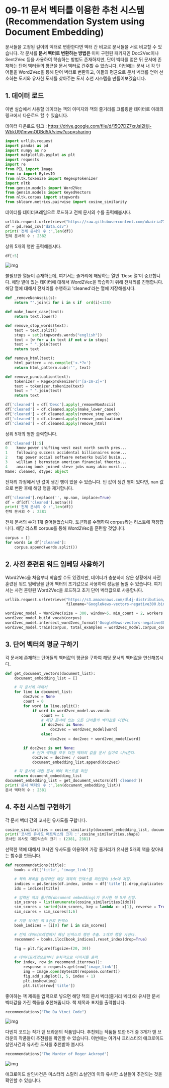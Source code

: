 # 09-11 문서 벡터를 이용한 추천 시스템(Recommendation System using Document Embedding)

문서들을 고정된 길이의 벡터로 변환한다면 벡터 간 비교로 문서들을 서로 비교할 수 있습니다. 각 문서를 **문서 벡터로 변환하는 방법은** 이미 구현된 패키지인 Doc2Vec이나 Sent2Vec 등을 사용하여 학습하는 방법도 존재하지만, 단어 벡터를 얻은 뒤 문서에 존재하는 단어 벡터들의 평균을 문서 벡터로 간주할 수 있습니다. 이번에는 문서 내 각 단어들을 Word2Vec을 통해 단어 벡터로 변환하고, 이들의 평균으로 문서 벡터를 얻어 선호하는 도서와 유사한 도서를 찾아주는 도서 추천 시스템을 만들어보겠습니다.

## 1. 데이터 로드

이번 실습에서 사용할 데이터는 책의 이미지와 책의 줄거리를 크롤링한 데이터로 아래의 링크에서 다운로드 할 수 있습니다.

데이터 다운로드 링크 : https://drive.google.com/file/d/15Q7DZ7xrJsI2Hji-WbkU9j1mwnODBd5A/view?usp=sharing

```python
import urllib.request
import pandas as pd
import numpy as np
import matplotlib.pyplot as plt
import requests
import re
from PIL import Image
from io import BytesIO
from nltk.tokenize import RegexpTokenizer
import nltk
from gensim.models import Word2Vec
from gensim.models import KeyedVectors
from nltk.corpus import stopwords
from sklearn.metrics.pairwise import cosine_similarity
```

데이터를 데이터프레임으로 로드하고 전체 문서의 수를 출력해봅시다.

```python
urllib.request.urlretrieve("https://raw.githubusercontent.com/ukairia777/tensorflow-nlp-tutorial/main/09.%20Word%20Embedding/dataset/data.csv", filename="data.csv")
df = pd.read_csv("data.csv")
print('전체 문서의 수 :',len(df))
전체 문서의 수 : 2382
```

상위 5개의 행만 출력해봅시다.

```python
df[:5]
```

![img](https://wikidocs.net/images/page/102705/%EC%A0%80%EC%9E%A5.PNG)

불필요한 열들이 존재하는데, 여기서는 줄거리에 해당하는 열인 'Desc 열'이 중요합니다. 해당 열에 있는 데이터에 대해서 Word2Vec을 학습하기 위해 전처리를 진행합니다. 해당 열에 대해서 전처리를 수행하고 'cleaned'라는 열에 저장해봅시다.

```python
def _removeNonAscii(s):
    return "".join(i for i in s if  ord(i)<128)

def make_lower_case(text):
    return text.lower()

def remove_stop_words(text):
    text = text.split()
    stops = set(stopwords.words("english"))
    text = [w for w in text if not w in stops]
    text = " ".join(text)
    return text

def remove_html(text):
    html_pattern = re.compile('<.*?>')
    return html_pattern.sub(r'', text)

def remove_punctuation(text):
    tokenizer = RegexpTokenizer(r'[a-zA-Z]+')
    text = tokenizer.tokenize(text)
    text = " ".join(text)
    return text

df['cleaned'] = df['Desc'].apply(_removeNonAscii)
df['cleaned'] = df.cleaned.apply(make_lower_case)
df['cleaned'] = df.cleaned.apply(remove_stop_words)
df['cleaned'] = df.cleaned.apply(remove_punctuation)
df['cleaned'] = df.cleaned.apply(remove_html)
```

상위 5개의 행만 출력합니다.

```python
df['cleaned'][:5]
0    know power shifting west east north south pres...
1    following success accidental billionaires mone...
2    tap power social software networks build busin...
3    william j bernstein american financial theoris...
4    amazing book joined steve jobs many akio morit...
Name: cleaned, dtype: object
```

전처리 과정에서 빈 값이 생긴 행이 있을 수 있습니다. 빈 값이 생긴 행이 있다면, nan 값으로 변환 후에 해당 행을 제거합니다.

```python
df['cleaned'].replace('', np.nan, inplace=True)
df = df[df['cleaned'].notna()]
print('전체 문서의 수 :',len(df))
전체 문서의 수 : 2381
```

전체 문서의 수가 1개 줄어들었습니다. 토큰화를 수행하여 corpus라는 리스트에 저장합니다. 해당 리스트 corpus를 통해 Word2Vec을 훈련할 것입니다.

```python
corpus = []
for words in df['cleaned']:
    corpus.append(words.split())
```

## 2. 사전 훈련된 워드 임베딩 사용하기

Word2Vec을 처음부터 학습할 수도 있겠지만, 데이터가 충분하지 않은 상황에서 사전 훈련된 워드 임베딩을 단어 벡터의 초기값으로 사용하여 성능을 높일 수 있습니다. 여기서는 사전 훈련된 Word2Vec을 로드하고 초기 단어 벡터값으로 사용합니다.

```python
urllib.request.urlretrieve("https://s3.amazonaws.com/dl4j-distribution/GoogleNews-vectors-negative300.bin.gz", \
                           filename="GoogleNews-vectors-negative300.bin.gz")

word2vec_model = Word2Vec(size = 300, window=5, min_count = 2, workers = -1)
word2vec_model.build_vocab(corpus)
word2vec_model.intersect_word2vec_format('GoogleNews-vectors-negative300.bin.gz', lockf=1.0, binary=True)
word2vec_model.train(corpus, total_examples = word2vec_model.corpus_count, epochs = 15)
```

## 3. 단어 벡터의 평균 구하기

각 문서에 존재하는 단어들의 벡터값의 평균을 구하여 해당 문서의 벡터값을 연산해봅시다.

```python
def get_document_vectors(document_list):
    document_embedding_list = []

    # 각 문서에 대해서
    for line in document_list:
        doc2vec = None
        count = 0
        for word in line.split():
            if word in word2vec_model.wv.vocab:
                count += 1
                # 해당 문서에 있는 모든 단어들의 벡터값을 더한다.
                if doc2vec is None:
                    doc2vec = word2vec_model[word]
                else:
                    doc2vec = doc2vec + word2vec_model[word]

        if doc2vec is not None:
            # 단어 벡터를 모두 더한 벡터의 값을 문서 길이로 나눠준다.
            doc2vec = doc2vec / count
            document_embedding_list.append(doc2vec)

    # 각 문서에 대한 문서 벡터 리스트를 리턴
    return document_embedding_list
document_embedding_list = get_document_vectors(df['cleaned'])
print('문서 벡터의 수 :',len(document_embedding_list))
문서 벡터의 수 : 2381
```

## 4. 추천 시스템 구현하기

각 문서 벡터 간의 코사인 유사도를 구합니다.

```python
cosine_similarities = cosine_similarity(document_embedding_list, document_embedding_list)
print('코사인 유사도 매트릭스의 크기 :',cosine_similarities.shape)
코사인 유사도 매트릭스의 크기 : (2381, 2381)
```

선택한 책에 대해서 코사인 유사도를 이용하여 가장 줄거리가 유사한 5개의 책을 찾아내는 함수를 만듭니다.

```python
def recommendations(title):
    books = df[['title', 'image_link']]

    # 책의 제목을 입력하면 해당 제목의 인덱스를 리턴받아 idx에 저장.
    indices = pd.Series(df.index, index = df['title']).drop_duplicates()    
    idx = indices[title]

    # 입력된 책과 줄거리(document embedding)가 유사한 책 5개 선정.
    sim_scores = list(enumerate(cosine_similarities[idx]))
    sim_scores = sorted(sim_scores, key = lambda x: x[1], reverse = True)
    sim_scores = sim_scores[1:6]

    # 가장 유사한 책 5권의 인덱스
    book_indices = [i[0] for i in sim_scores]

    # 전체 데이터프레임에서 해당 인덱스의 행만 추출. 5개의 행을 가진다.
    recommend = books.iloc[book_indices].reset_index(drop=True)

    fig = plt.figure(figsize=(20, 30))

    # 데이터프레임으로부터 순차적으로 이미지를 출력
    for index, row in recommend.iterrows():
        response = requests.get(row['image_link'])
        img = Image.open(BytesIO(response.content))
        fig.add_subplot(1, 5, index + 1)
        plt.imshow(img)
        plt.title(row['title'])
```

좋아하는 책 제목을 입력으로 넣으면 해당 책의 문서 벡터(줄거리 벡터)와 유사한 문서 벡터값을 가진 책들을 추천해줍니다. 책 제목과 표지를 출력합니다.

```python
recommendations("The Da Vinci Code")
```

![img](https://wikidocs.net/images/page/102705/%EC%98%81%ED%99%94.PNG)

다빈치 코드는 작가 댄 브라운의 작품입니다. 추천되는 작품들 또한 5개 중 3개가 댄 브라운의 작품들이 추천됨을 확인할 수 있습니다. 이번에는 아가사 크리스티의 애크로이드 살인사건과 유사한 도서를 추천받아 봅시다.

```python
recommendations("The Murder of Roger Ackroyd")
```

![img](https://wikidocs.net/images/page/102705/%EC%98%81%ED%99%942.PNG)

애크로이드 살인사건은 미스터리 스릴러 소설인데 이와 유사한 소설들이 추천되는 것을 확인할 수 있습니다.
